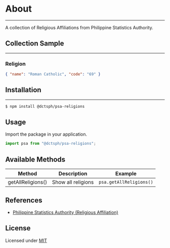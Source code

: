 # About
___
A collection of Religious Affiliations from Philippine Statistics Authority.

## Collection Sample
___
### Religion
```json
{ "name": "Roman Catholic", "code": "69" }
```

## Installation
___
```bash
$ npm install @dctsph/psa-religions
```

## Usage
Import the package in your application.
```javascript
import psa from "@dctsph/psa-religions";
```

## Available Methods

| Method                                | Description                         | Example                 |
|---------------------------------------|-------------------------------------|-------------------------|
| getAllReligions()                     | Show all religions                  | `psa.getAllReligions()` |


## References
- [Philippine Statistics Authority (Religious Affiliation)](https://psa.gov.ph/content/religious-affliation)

## License
Licensed under  [MIT](https://opensource.org/licenses/MIT)